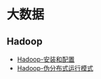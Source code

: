 # 大数据

## Hadoop
* [Hadoop-安装和配置](./2020-06/2020-06-08/Hadoop-安装和配置.md)
* [Hadoop-伪分布式运行模式](./2020-06/2020-06-08/Hadoop-伪分布式运行模式.md)